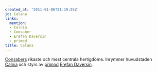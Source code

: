 ```yaml
---
created_at: '2011-01-06T21:19:05Z'
id: Calana
links:
  mention:
  - Calnia
  - Consaber
  - Erefan Daversin
  - primod
title: Calana
---
```


[Consabers] rikaste och mest centrala hertigdöme. Inrymmer huvudstaden [Calnia] och styrs av
[primod][] [Erefan Daversin].

  [Consabers]: Consaber
  [Calnia]: Calnia
  [primod]: primod
  [Erefan Daversin]: Erefan_Daversin
